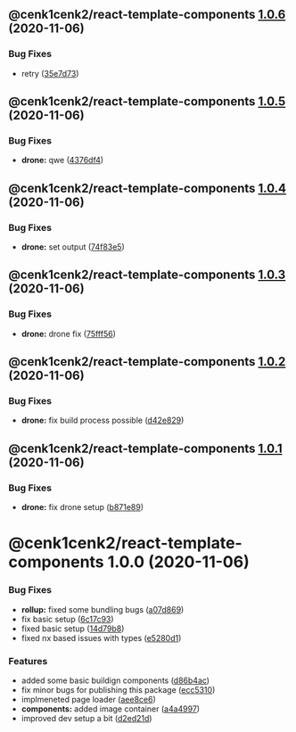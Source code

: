 ## @cenk1cenk2/react-template-components [1.0.6](https://github.com/cenk1cenk2/react-template/compare/@cenk1cenk2/react-template-components@1.0.5...@cenk1cenk2/react-template-components@1.0.6) (2020-11-06)


### Bug Fixes

* retry ([35e7d73](https://github.com/cenk1cenk2/react-template/commit/35e7d73730970e0a7ce5dd606658f89e90621a2f))

## @cenk1cenk2/react-template-components [1.0.5](https://github.com/cenk1cenk2/react-template/compare/@cenk1cenk2/react-template-components@1.0.4...@cenk1cenk2/react-template-components@1.0.5) (2020-11-06)


### Bug Fixes

* **drone:** qwe ([4376df4](https://github.com/cenk1cenk2/react-template/commit/4376df4041f261e86b9cb02286434094f193ec71))

## @cenk1cenk2/react-template-components [1.0.4](https://github.com/cenk1cenk2/react-template/compare/@cenk1cenk2/react-template-components@1.0.3...@cenk1cenk2/react-template-components@1.0.4) (2020-11-06)


### Bug Fixes

* **drone:** set output ([74f83e5](https://github.com/cenk1cenk2/react-template/commit/74f83e511166ee05f68b83325a22f2e9922e10d6))

## @cenk1cenk2/react-template-components [1.0.3](https://github.com/cenk1cenk2/react-template/compare/@cenk1cenk2/react-template-components@1.0.2...@cenk1cenk2/react-template-components@1.0.3) (2020-11-06)


### Bug Fixes

* **drone:** drone fix ([75fff56](https://github.com/cenk1cenk2/react-template/commit/75fff56a10643494c09c657b8e8c0d0c5b4dba2a))

## @cenk1cenk2/react-template-components [1.0.2](https://github.com/cenk1cenk2/react-template/compare/@cenk1cenk2/react-template-components@1.0.1...@cenk1cenk2/react-template-components@1.0.2) (2020-11-06)


### Bug Fixes

* **drone:** fix build process possible ([d42e829](https://github.com/cenk1cenk2/react-template/commit/d42e829c7dad03dd6ca7a75a46fc28a90ee4d7f8))

## @cenk1cenk2/react-template-components [1.0.1](https://github.com/cenk1cenk2/react-template/compare/@cenk1cenk2/react-template-components@1.0.0...@cenk1cenk2/react-template-components@1.0.1) (2020-11-06)


### Bug Fixes

* **drone:** fix drone setup ([b871e89](https://github.com/cenk1cenk2/react-template/commit/b871e896e54872c6b18705ccb00c84d48ee53f87))

# @cenk1cenk2/react-template-components 1.0.0 (2020-11-06)


### Bug Fixes

* **rollup:** fixed some bundling bugs ([a07d869](https://github.com/cenk1cenk2/react-template/commit/a07d86976d72a14ed2e3be8b26828201788b71e0))
* fix basic setup ([6c17c93](https://github.com/cenk1cenk2/react-template/commit/6c17c937acfc687f5975ba557e8e32e4555e7b82))
* fixed basic setup ([14d79b8](https://github.com/cenk1cenk2/react-template/commit/14d79b85aa1ad8963eea55d0e29cef5e1611aefb))
* fixed nx based issues with types ([e5280d1](https://github.com/cenk1cenk2/react-template/commit/e5280d17b0a6368e4b89529c5a629a2a8134e638))


### Features

* added some basic buildign components ([d86b4ac](https://github.com/cenk1cenk2/react-template/commit/d86b4ac91acbf587ad67ef3da90dde94fdf5a743))
* fix minor bugs for publishing this package ([ecc5310](https://github.com/cenk1cenk2/react-template/commit/ecc531044e8a6d8f02ade61bf62c615827fce720))
* implmeneted page loader ([aee8ce6](https://github.com/cenk1cenk2/react-template/commit/aee8ce6c4a50373d7a0bae9f0a4bddd3ff401b97))
* **components:** added image container ([a4a4997](https://github.com/cenk1cenk2/react-template/commit/a4a49971c625fa102486b5a1bf6924f2541bd57d))
* improved dev setup a bit ([d2ed21d](https://github.com/cenk1cenk2/react-template/commit/d2ed21da39393854ebef3a806a6b9dff0732cb27))
